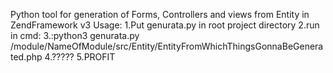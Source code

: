 Python tool for generation of Forms, Controllers and views from Entity in ZendFramework v3
Usage:
1.Put genurata.py in root project directory
2.run in cmd:
3.:python3 genurata.py /module/NameOfModule/src/Entity/EntityFromWhichThingsGonnaBeGenerated.php
4.?????
5.PROFIT